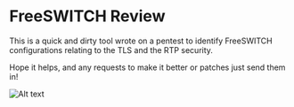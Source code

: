 # FreeSWITCH Review

This is a quick and dirty tool wrote on a pentest to identify FreeSWITCH configurations relating to the TLS and the RTP security.

Hope it helps, and any requests to make it better or patches just send them in!

![Alt text](http://i.imgur.com/TLRA9Up.png "Example")
